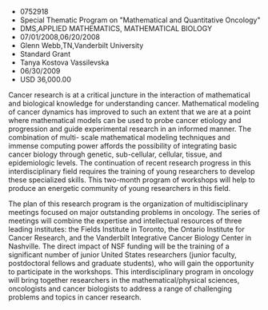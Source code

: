 
* 0752918
* Special Thematic Program on "Mathematical and Quantitative Oncology"
* DMS,APPLIED MATHEMATICS, MATHEMATICAL BIOLOGY
* 07/01/2008,06/20/2008
* Glenn Webb,TN,Vanderbilt University
* Standard Grant
* Tanya Kostova Vassilevska
* 06/30/2009
* USD 36,000.00

Cancer research is at a critical juncture in the interaction of mathematical and
biological knowledge for understanding cancer. Mathematical modeling of cancer
dynamics has improved to such an extent that we are at a point where
mathematical models can be used to probe cancer etiology and progression and
guide experimental research in an informed manner. The combination of multi-
scale mathematical modeling techniques and immense computing power affords the
possibility of integrating basic cancer biology through genetic, sub-cellular,
cellular, tissue, and epidemiologic levels. The continuation of recent research
progress in this interdisciplinary field requires the training of young
researchers to develop these specialized skills. This two-month program of
workshops will help to produce an energetic community of young researchers in
this field.

The plan of this research program is the organization of multidisciplinary
meetings focused on major outstanding problems in oncology. The series of
meetings will combine the expertise and intellectual resources of three leading
institutes: the Fields Institute in Toronto, the Ontario Institute for Cancer
Research, and the Vanderbilt Integrative Cancer Biology Center in Nashville. The
direct impact of NSF funding will be the training of a significant number of
junior United States researchers (junior faculty, postdoctoral fellows and
graduate students), who will gain the opportunity to participate in the
workshops. This interdisciplinary program in oncology will bring together
researchers in the mathematical/physical sciences, oncologists and cancer
biologists to address a range of challenging problems and topics in cancer
research.
